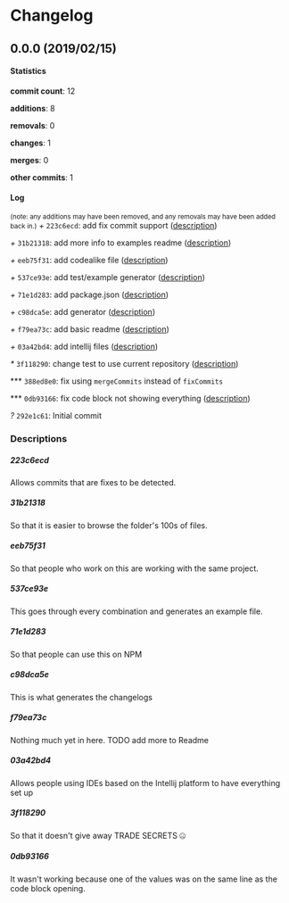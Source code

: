 # Changelog
## 0.0.0 (2019/02/15)
#### Statistics
**commit count**: 12

**additions**: 8

**removals**: 0

**changes**: 1

**merges**: 0

**other commits**: 1

#### Log
<small>(note: any additions may have been removed, and any removals may have been added back in.)</small>
*+* `223c6ecd`: add fix commit support ([description](#223c6ecd-12))

*+* `31b21318`: add more info to examples readme ([description](#31b21318-12))

*+* `eeb75f31`: add codealike file ([description](#eeb75f31-12))

*+* `537ce93e`: add test/example generator ([description](#537ce93e-12))

*+* `71e1d283`: add package.json ([description](#71e1d283-12))

*+* `c98dca5e`: add generator ([description](#c98dca5e-12))

*+* `f79ea73c`: add basic readme ([description](#f79ea73c-12))

*+* `03a42bd4`: add intellij files ([description](#03a42bd4-12))

*\** `3f118290`: change test to use current repository ([description](#3f118290-12))

*** `388ed8e0`: fix using `mergeCommits` instead of `fixCommits`

*** `0db93166`: fix code block not showing everything ([description](#0db93166-12))

*?* `292e1c61`: Initial commit

### Descriptions
##### 223c6ecd
Allows commits that are fixes to be detected.
##### 31b21318
So that it is easier to browse the folder's 100s of files.
##### eeb75f31
So that people who work on this are working with the same project.
##### 537ce93e
This goes through every combination and generates an example file.
##### 71e1d283
So that people can use this on NPM
##### c98dca5e
This is what generates the changelogs
##### f79ea73c
Nothing much yet in here. TODO add more to Readme
##### 03a42bd4
Allows people using IDEs based on the Intellij platform to have everything set up
##### 3f118290
So that it doesn't give away TRADE SECRETS 🤐
##### 0db93166
It wasn't working because one of the values was on the same line as the code block opening.
